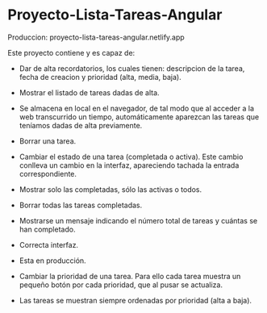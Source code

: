 # Proyecto-Lista-Tareas-Angular

Produccion: proyecto-lista-tareas-angular.netlify.app

Este proyecto contiene y es capaz de:

- Dar de alta recordatorios, los cuales tienen: descripcion de la tarea, fecha de creacion y prioridad (alta, media, baja).
- Mostrar el listado de tareas dadas de alta.
- Se almacena en local en el navegador, de tal modo que al acceder a la web transcurrido un tiempo, automáticamente aparezcan las tareas que teníamos dadas de alta previamente.
- Borrar una tarea.
- Cambiar el estado de una tarea (completada o activa). Este cambio conlleva un cambio en la interfaz, apareciendo tachada la entrada correspondiente.
- Mostrar solo las completadas, sólo las activas o todos.
- Borrar todas las tareas completadas.
- Mostrarse un mensaje indicando el número total de tareas y cuántas se han completado.
- Correcta interfaz.
- Esta en producción.

- Cambiar la prioridad de una tarea. Para ello cada tarea muestra un pequeño botón por cada prioridad, que al pusar se actualiza.
- Las tareas se muestran siempre ordenadas por prioridad (alta a baja).
